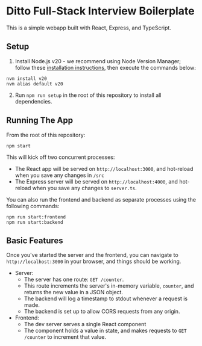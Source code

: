 # Ditto Full-Stack Interview Boilerplate

This is a simple webapp built with React, Express, and TypeScript.

## Setup

1. Install Node.js v20 - we recommend using Node Version Manager; follow these [installation instructions](https://github.com/nvm-sh/nvm?tab=readme-ov-file#install--update-script), then execute the commands below:

```
nvm install v20
nvm alias default v20
```

2. Run `npm run setup` in the root of this repository to install all dependencies.

## Running The App

From the root of this repository:

```
npm start
```

This will kick off two concurrent processes:

- The React app will be served on `http://localhost:3000`, and hot-reload when you save any changes in `/src`
- The Express server will be served on `http://localhost:4000`, and hot-reload when you save any changes to `server.ts`.

You can also run the frontend and backend as separate processes using the following commands:

```
npm run start:frontend
npm run start:backend
```

## Basic Features

Once you've started the server and the frontend, you can navigate to `http://localhost:3000` in your browser, and things should be working.

- Server:
  - The server has one route: `GET /counter`.
  - This route increments the server's in-memory variable, `counter`, and returns the new value in a JSON object.
  - The backend will log a timestamp to stdout whenever a request is made.
  - The backend is set up to allow CORS requests from any origin.
- Frontend:
  - The dev server serves a single React component
  - The component holds a value in state, and makes requests to `GET /counter` to increment that value.
